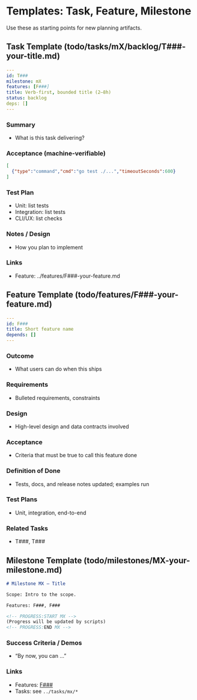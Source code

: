 # Templates: Task, Feature, Milestone

Use these as starting points for new planning artifacts.

## Task Template (todo/tasks/mX/backlog/T###-your-title.md)

```yaml
---
id: T###
milestone: mX
features: [F###]
title: Verb-first, bounded title (2–8h)
status: backlog
deps: []
---
```

### Summary
- What is this task delivering?

### Acceptance (machine-verifiable)

```json
[
  {"type":"command","cmd":"go test ./...","timeoutSeconds":600}
]
```

### Test Plan
- Unit: list tests
- Integration: list tests
- CLI/UX: list checks

### Notes / Design
- How you plan to implement

### Links
- Feature: ../features/F###-your-feature.md

## Feature Template (todo/features/F###-your-feature.md)

```yaml
---
id: F###
title: Short feature name
depends: []
---
```

### Outcome
- What users can do when this ships

### Requirements
- Bulleted requirements, constraints

### Design
- High-level design and data contracts involved

### Acceptance
- Criteria that must be true to call this feature done

### Definition of Done
- Tests, docs, and release notes updated; examples run

### Test Plans
- Unit, integration, end-to-end

### Related Tasks
- T###, T###

## Milestone Template (todo/milestones/MX-your-milestone.md)

```markdown
# Milestone MX – Title

Scope: Intro to the scope.

Features: F###, F###

<!-- PROGRESS:START MX -->
(Progress will be updated by scripts)
<!-- PROGRESS:END MX -->
```

### Success Criteria / Demos
- “By now, you can …”

### Links
- Features: [F###](../features/F###-your-feature.md)
- Tasks: see `../tasks/mx/*`

